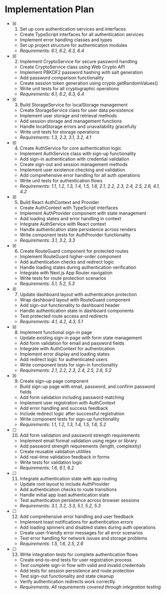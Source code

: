 # Implementation Plan

- [x] 1. Set up core authentication services and interfaces
  - Create TypeScript interfaces for all authentication services
  - Implement error handling classes and types
  - Set up project structure for authentication modules
  - _Requirements: 6.1, 6.2, 6.3, 6.4_

- [x] 2. Implement CryptoService for secure password handling
  - Create CryptoService class using Web Crypto API
  - Implement PBKDF2 password hashing with salt generation
  - Add password comparison functionality
  - Create session token generation using crypto.getRandomValues()
  - Write unit tests for all cryptographic operations
  - _Requirements: 6.1, 6.2, 6.3, 6.4_

- [x] 3. Build StorageService for localStorage management
  - Create StorageService class for user data persistence
  - Implement user storage and retrieval methods
  - Add session storage and management functions
  - Handle localStorage errors and unavailability gracefully
  - Write unit tests for storage operations
  - _Requirements: 1.3, 2.3, 3.1, 3.2, 4.1_

- [x] 4. Create AuthService for core authentication logic
  - Implement AuthService class with sign-up functionality
  - Add sign-in authentication with credential validation
  - Create sign-out and session management methods
  - Implement user existence checking and validation
  - Add comprehensive error handling for all auth operations
  - Write unit tests for authentication flows
  - _Requirements: 1.1, 1.2, 1.3, 1.4, 1.5, 1.6, 2.1, 2.2, 2.3, 2.4, 2.5, 2.6, 4.1, 4.2_

- [x] 5. Build React AuthContext and Provider
  - Create AuthContext with TypeScript interfaces
  - Implement AuthProvider component with state management
  - Add loading states and error handling in context
  - Integrate AuthService with React context
  - Handle authentication state persistence across renders
  - Write component tests for AuthProvider functionality
  - _Requirements: 3.1, 3.2, 3.3_

- [x] 6. Create RouteGuard component for protected routes
  - Implement RouteGuard higher-order component
  - Add authentication checks and redirect logic
  - Handle loading states during authentication verification
  - Integrate with Next.js App Router navigation
  - Write tests for route protection scenarios
  - _Requirements: 5.1, 5.2, 5.3_

- [x] 7. Update dashboard layout with authentication protection
  - Wrap dashboard layout with RouteGuard component
  - Add sign-out functionality to dashboard header
  - Handle authentication state in dashboard components
  - Test protected route access and redirects
  - _Requirements: 4.1, 4.2, 4.3, 5.1_

- [x] 8. Implement functional sign-in page
  - Update existing sign-in page with form state management
  - Add form validation for email and password fields
  - Integrate with AuthContext for authentication
  - Implement error display and loading states
  - Add redirect logic for authenticated users
  - Write component tests for sign-in functionality
  - _Requirements: 2.1, 2.2, 2.3, 2.4, 2.5, 2.6, 5.2_

- [x] 9. Create sign-up page component
  - Build sign-up page with email, password, and confirm password fields
  - Add form validation including password matching
  - Implement user registration with AuthContext
  - Add error handling and success feedback
  - Include redirect logic after successful registration
  - Write component tests for sign-up functionality
  - _Requirements: 1.1, 1.2, 1.3, 1.4, 1.5, 1.6, 5.2_

- [ ] 10. Add form validation and password strength requirements
  - Implement email format validation using regex or library
  - Add password strength requirements (length, complexity)
  - Create reusable validation utilities
  - Add real-time validation feedback in forms
  - Write tests for validation logic
  - _Requirements: 1.6, 6.1, 6.2_

- [ ] 11. Integrate authentication state with app routing
  - Update root layout to include AuthProvider
  - Add authentication checks to route transitions
  - Handle initial app load authentication state
  - Test authentication persistence across browser sessions
  - _Requirements: 3.1, 3.2, 3.3, 5.1, 5.2, 5.3_

- [ ] 12. Add comprehensive error handling and user feedback
  - Implement toast notifications for authentication errors
  - Add loading spinners and disabled states during auth operations
  - Create user-friendly error messages for all error scenarios
  - Test error handling for network issues and storage problems
  - _Requirements: 1.5, 1.6, 2.5, 2.6_

- [ ] 13. Write integration tests for complete authentication flows
  - Create end-to-end tests for user registration process
  - Test complete sign-in flow with valid and invalid credentials
  - Add tests for session persistence and route protection
  - Test sign-out functionality and state cleanup
  - Verify authentication redirects work correctly
  - _Requirements: All requirements covered through integration testing_